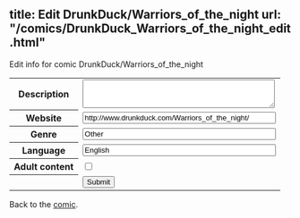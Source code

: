 title: Edit DrunkDuck/Warriors_of_the_night
url: "/comics/DrunkDuck_Warriors_of_the_night_edit.html"
---
Edit info for comic DrunkDuck/Warriors_of_the_night

<form name="comic" action="http://gaepostmail.appspot.com/comic/" method="post">
<table class="comicinfo">
<tr>
<th>Description</th><td><textarea name="description" cols="40" rows="3"></textarea></td>
</tr>
<tr>
<th>Website</th><td><input type="text" name="url" value="http://www.drunkduck.com/Warriors_of_the_night/" size="40"/></td>
</tr>
<tr>
<th>Genre</th><td><input type="text" name="genre" value="Other" size="40"/></td>
</tr>
<tr>
<th>Language</th><td><input type="text" name="language" value="English" size="40"/></td>
</tr>
<tr>
<th>Adult content</th><td><input type="checkbox" name="adult" value="adult" /></td>
</tr>
<tr>
<th></th><td>
<input type="hidden" name="comic" value="DrunkDuck_Warriors_of_the_night" />
<input type="submit" name="submit" value="Submit" />
</td>
</tr>
</table>
</form>

Back to the [comic](DrunkDuck_Warriors_of_the_night.html).
